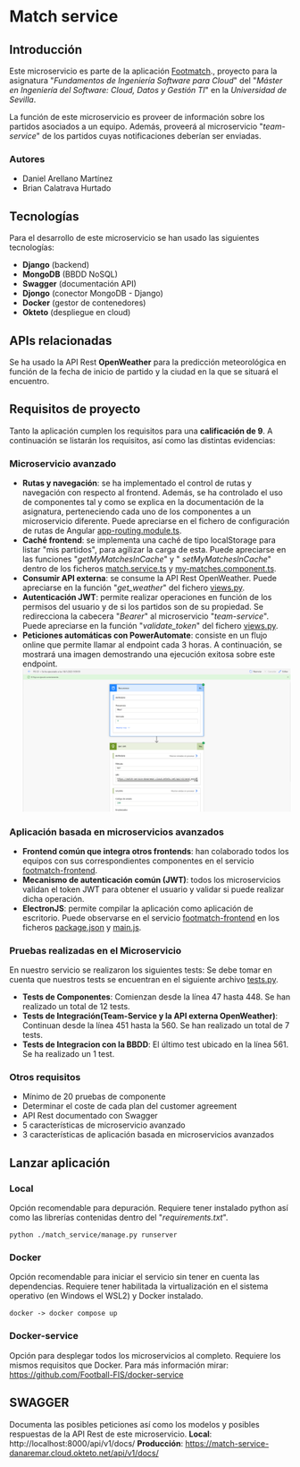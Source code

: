 
# Match service

## Introducción
Este microservicio es parte de la aplicación [Footmatch](https://github.com/orgs/Football-FIS/repositories)., proyecto para la asignatura "*Fundamentos de Ingeniería Software para Cloud*" del "*Máster en Ingeniería del Software: Cloud, Datos y Gestión TI*" en la *Universidad de Sevilla*.

La función de este microservicio es proveer de información sobre los partidos asociados a un equipo. Además, proveerá al microservicio "*team-service*" de los partidos cuyas notificaciones deberían ser enviadas.

### Autores
- Daniel Arellano Martínez
- Brian Calatrava Hurtado


## Tecnologías
Para el desarrollo de este microservicio se han usado las siguientes tecnologías:

 - **Django** (backend)
 - **MongoDB** (BBDD NoSQL)
 - **Swagger** (documentación API)
 - **Djongo** (conector MongoDB - Django)
 - **Docker** (gestor de contenedores)
 - **Okteto** (despliegue en cloud)


## APIs relacionadas
Se ha usado la API Rest **OpenWeather** para la predicción meteorológica en función de la fecha de inicio de partido y la ciudad en la que se situará el encuentro.


## Requisitos de proyecto
Tanto la aplicación cumplen los requisitos para una **calificación de 9**. A continuación se listarán los requisitos, así como las distintas evidencias:

### Microservicio avanzado

 - **Rutas y navegación**: se ha implementado el control de rutas y navegación con respecto al frontend. Además, se ha controlado el uso de componentes tal y como se explica en la documentación de la asignatura, perteneciendo cada uno de los componentes a un microservicio diferente. Puede apreciarse en el fichero de configuración de rutas de Angular [app-routing.module.ts](https://github.com/Football-FIS/footmatch-frontend/blob/develop/src/app/app-routing.module.ts).
 - **Caché frontend**: se implementa una caché de tipo localStorage para listar "mis partidos", para agilizar la carga de esta. Puede apreciarse en las funciones "*getMyMatchesInCache*" y " *setMyMatchesInCache*" dentro de los ficheros [match.service.ts](https://github.com/Football-FIS/footmatch-frontend/blob/develop/src/app/services/match.service.ts) y [my-matches.component.ts](https://github.com/Football-FIS/footmatch-frontend/blob/develop/src/app/my-matches/my-matches.component.ts).
 - **Consumir API externa**: se consume la API Rest OpenWeather. Puede apreciarse en la función "*get_weather*" del fichero [views.py](https://github.com/Football-FIS/match-service/blob/develop/match_service/match_api/views.py).
 - **Autenticación JWT**: permite realizar operaciones en función de los permisos del usuario y de si los partidos son de su propiedad. Se redirecciona la cabecera "*Bearer*" al microservicio "*team-service*". Puede apreciarse en la función "*validate_token*" del fichero [views.py](https://github.com/Football-FIS/match-service/blob/develop/match_service/match_api/views.py).
 - **Peticiones automáticas con PowerAutomate**: consiste en un flujo online que permite llamar al endpoint cada 3 horas. A continuación, se mostrará una imagen demostrando una ejecución exitosa sobre este endpoint.
![Flujo de PowerAutomate periódico para generar envío de correos electrónicos](images/evidencia-power-automate.png)

### Aplicación basada en microservicios avanzados

 - **Frontend común que integra otros frontends**: han colaborado todos los equipos con sus correspondientes componentes en el servicio [footmatch-frontend](https://github.com/Football-FIS/footmatch-frontend).
 - **Mecanismo de autenticación común (JWT)**: todos los microservicios validan el token JWT para obtener el usuario y validar si puede realizar dicha operación.
 - **ElectronJS**: permite compilar la aplicación como aplicación de escritorio. Puede observarse en el servicio [footmatch-frontend](https://github.com/Football-FIS/footmatch-frontend) en los ficheros [package.json](https://github.com/Football-FIS/footmatch-frontend/blob/develop/package.json) y [main.js](https://github.com/Football-FIS/footmatch-frontend/blob/develop/main.js).


### Pruebas realizadas en el Microservicio

En nuestro servicio se realizaron los siguientes tests:
Se debe tomar en cuenta que nuestros tests se encuentran en el siguiente archivo [tests.py](https://github.com/Football-FIS/match-service/blob/develop/match_service/match_api/tests.py).

 - **Tests de Componentes**: Comienzan desde la línea 47 hasta 448. Se han realizado un total de 12 tests.
 - **Tests de Integración(Team-Service y la API externa OpenWeather)**: Continuan desde la línea 451 hasta la 560. Se han realizado un total de 7 tests.
 - **Tests de Integracion con la BBDD**: El último test ubicado en la línea 561. Se ha realizado un 1 test.



### Otros requisitos

 - Mínimo de 20 pruebas de componente
 - Determinar el coste de cada plan del customer agreement
 - API Rest documentado con Swagger
 - 5 características de microservicio avanzado
 - 3 características de aplicación basada en microservicios avanzados

## Lanzar aplicación

### Local
Opción recomendable para depuración. Requiere tener instalado python así como las librerías contenidas dentro del "*requirements.txt*".

    python ./match_service/manage.py runserver

### Docker
Opción recomendable para iniciar el servicio sin tener en cuenta las dependencias. Requiere tener habilitada la virtualización en el sistema operativo (en Windows el WSL2) y Docker instalado.

    docker -> docker compose up

### Docker-service
Opción para desplegar todos los microservicios al completo. Requiere los mismos requisitos que Docker. Para más información mirar: https://github.com/Football-FIS/docker-service


## SWAGGER
Documenta las posibles peticiones así como los modelos y posibles respuestas de la API Rest de este microservicio.
**Local**: http://localhost:8000/api/v1/docs/
**Producción**: https://match-service-danaremar.cloud.okteto.net/api/v1/docs/

